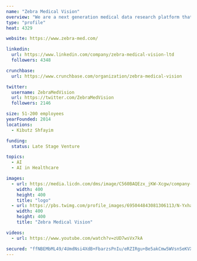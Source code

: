 ```yaml
---
name: "Zebra Medical Vision"
overview: "We are a next generation medical data research platform that will produce the needed amount of machine learning algorithms to provide scalable diagnostic to the next 1 billion people to join middle class. "
type: "profile"
heat: 4329

website: https://www.zebra-med.com/

linkedin:
  url: https://www.linkedin.com/company/zebra-medical-vision-ltd
  followers: 4348

crunchbase:
  url: https://www.crunchbase.com/organization/zebra-medical-vision

twitter:
  username: ZebraMedVision
  url: https://twitter.com/ZebraMedVision
  followers: 2146

size: 51-200 employees
yearFounded: 2014
locations:
  - Kibutz Shfayim

funding:
  status: Late Stage Venture

topics:
  - AI
  - AI in Healthcare

images:
  - url: https://media.licdn.com/dms/image/C560BAQEzx_jKW-Xcgw/company-logo_400_400/0?e=1582761600&v=beta&t=aKm_7kGYW8GV7BxrM0GQhhTkV4b71n2KvxWLU1QeteY
    width: 400
    height: 400
    title: "logo"
  - url: https://pbs.twimg.com/profile_images/695044843081306113/N-YxharB_400x400.png
    width: 400
    height: 400
    title: "Zebra Medical Vision"

videos:
  - url: https://www.youtube.com/watch?v=zUD7wsVx7kA

secured: "ffNBEMbML49/4UmdNsi4XdB+FbarzsPnIu/eRZIRgu+Be5akCmw5WVsnSeKVXRPB0jObtIiKvx6cMJ6SgQm78frD0PmfpzRNbayI7vAm6eT94ZGoyj/YBSuqNEsG7cCtbz8+GAgmdxtCri4iYRM9nd91B5Rad6lqkHjNPG8x3u2f25IIRsVO6+K/rcxqFvMWlnFaDmtnZk1AW7YQL9liPA0NJ1JlUXZbH4n25ZhA0A4uJnOMfPY6wlBB5rW1QP26p9ZJtTFK2vL1g1S3xO8HHA==;5OXxSWB9TMjfl6kWqJUHpQ=="
---
```


